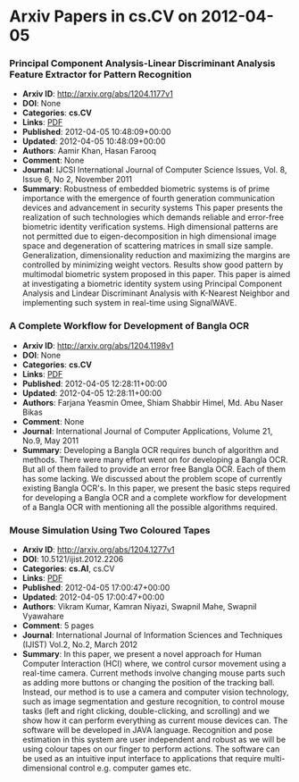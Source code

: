 # Arxiv Papers in cs.CV on 2012-04-05
### Principal Component Analysis-Linear Discriminant Analysis Feature Extractor for Pattern Recognition
- **Arxiv ID**: http://arxiv.org/abs/1204.1177v1
- **DOI**: None
- **Categories**: **cs.CV**
- **Links**: [PDF](http://arxiv.org/pdf/1204.1177v1)
- **Published**: 2012-04-05 10:48:09+00:00
- **Updated**: 2012-04-05 10:48:09+00:00
- **Authors**: Aamir Khan, Hasan Farooq
- **Comment**: None
- **Journal**: IJCSI International Journal of Computer Science Issues, Vol. 8,
  Issue 6, No 2, November 2011
- **Summary**: Robustness of embedded biometric systems is of prime importance with the emergence of fourth generation communication devices and advancement in security systems This paper presents the realization of such technologies which demands reliable and error-free biometric identity verification systems. High dimensional patterns are not permitted due to eigen-decomposition in high dimensional image space and degeneration of scattering matrices in small size sample. Generalization, dimensionality reduction and maximizing the margins are controlled by minimizing weight vectors. Results show good pattern by multimodal biometric system proposed in this paper. This paper is aimed at investigating a biometric identity system using Principal Component Analysis and Lindear Discriminant Analysis with K-Nearest Neighbor and implementing such system in real-time using SignalWAVE.



### A Complete Workflow for Development of Bangla OCR
- **Arxiv ID**: http://arxiv.org/abs/1204.1198v1
- **DOI**: None
- **Categories**: **cs.CV**
- **Links**: [PDF](http://arxiv.org/pdf/1204.1198v1)
- **Published**: 2012-04-05 12:28:11+00:00
- **Updated**: 2012-04-05 12:28:11+00:00
- **Authors**: Farjana Yeasmin Omee, Shiam Shabbir Himel, Md. Abu Naser Bikas
- **Comment**: None
- **Journal**: International Journal of Computer Applications, Volume 21, No.9,
  May 2011
- **Summary**: Developing a Bangla OCR requires bunch of algorithm and methods. There were many effort went on for developing a Bangla OCR. But all of them failed to provide an error free Bangla OCR. Each of them has some lacking. We discussed about the problem scope of currently existing Bangla OCR's. In this paper, we present the basic steps required for developing a Bangla OCR and a complete workflow for development of a Bangla OCR with mentioning all the possible algorithms required.



### Mouse Simulation Using Two Coloured Tapes
- **Arxiv ID**: http://arxiv.org/abs/1204.1277v1
- **DOI**: 10.5121/ijist.2012.2206
- **Categories**: **cs.AI**, cs.CV
- **Links**: [PDF](http://arxiv.org/pdf/1204.1277v1)
- **Published**: 2012-04-05 17:00:47+00:00
- **Updated**: 2012-04-05 17:00:47+00:00
- **Authors**: Vikram Kumar, Kamran Niyazi, Swapnil Mahe, Swapnil Vyawahare
- **Comment**: 5 pages
- **Journal**: International Journal of Information Sciences and Techniques
  (IJIST) Vol.2, No.2, March 2012
- **Summary**: In this paper, we present a novel approach for Human Computer Interaction (HCI) where, we control cursor movement using a real-time camera. Current methods involve changing mouse parts such as adding more buttons or changing the position of the tracking ball. Instead, our method is to use a camera and computer vision technology, such as image segmentation and gesture recognition, to control mouse tasks (left and right clicking, double-clicking, and scrolling) and we show how it can perform everything as current mouse devices can. The software will be developed in JAVA language. Recognition and pose estimation in this system are user independent and robust as we will be using colour tapes on our finger to perform actions. The software can be used as an intuitive input interface to applications that require multi-dimensional control e.g. computer games etc.



